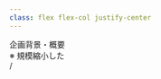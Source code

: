 ```yaml
---
class: flex flex-col justify-center
---
```


<div
  class="
    text-[3.5rem] pb-[0.5rem]
    text-black text-opacity-0
    bg-[#2B90B6] bg-cover bg-clip-text
    bg-gradient-to-r from-cyan-400 to-cyan-700
  "
>
  企画背景・概要
</div>

<div class="absolute bottom-8 text-[1.7rem] text-gray-700">
  ※ 規模縮小した
</div>

<div
  class="absolute bottom-[1rem] right-[1rem] text-[1rem]"
>
  <SlideCurrentNo /> / <SlidesTotal />
</div>

<!--
まず、企画から話していきます。

しれっと書いてますが方針を変更して規模を縮小しています。
最初は元の企画を話して後ほど方針変更についても話します。
-->

